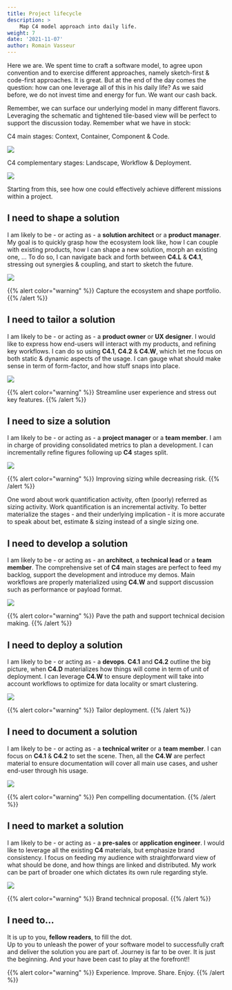 ```yaml
---
title: Project lifecycle
description: >
    Map C4 model approach into daily life.
weight: 7
date: '2021-11-07'
author: Romain Vasseur
---
```


Here we are. We spent time to craft a software model, to agree upon convention and to exercise different approaches, namely sketch-first & code-first approaches. It is great. But at the end of the day comes the question: how can one leverage all of this in his daily life? As we said before, we do not invest time and energy for fun. We want our cash back. 

Remember, we can surface our underlying model in many different flavors. Leveraging the schematic and tightened tile-based view will be perfect to support the discussion today. Remember what we have in stock:

C4 main stages: Context, Container, Component & Code.

![](c4.svg)

C4 complementary stages: Landscape, Workflow & Deployment.

![](c4-lwd.svg)

Starting from this, see how one could effectively achieve different missions within a project.

## I need to shape a solution

I am likely to be - or acting as - a **solution architect** or a **product manager**. My goal is to quickly grasp how the ecosystem look like, how I can couple with existing products, how I can shape a new solution, morph an existing one, ... To do so, I can navigate back and forth between **C4.L** & **C4.1**, stressing out synergies & coupling, and start to sketch the future.

![](shape.svg)

{{% alert color="warning" %}}
Capture the ecosystem and shape portfolio.
{{% /alert %}}

## I need to tailor a solution

I am likely to be - or acting as - a **product owner** or **UX designer**. I would like to express how end-users will interact with my products, and refining key workflows. I can do so using **C4.1**, **C4.2** & **C4.W**, which let me focus on both static & dynamic aspects of the usage. I can gauge what should make sense in term of form-factor, and how stuff snaps into place.   

![](tailor.svg)

{{% alert color="warning" %}}
Streamline user experience and stress out key features.
{{% /alert %}}

## I need to size a solution

I am likely to be - or acting as - a **project manager** or a **team member**. I am in charge of providing consolidated metrics to plan a development. I can incrementally refine figures following up **C4** stages split.   

![](size.svg)

{{% alert color="warning" %}}
​​​​​​​Improving sizing while decreasing risk.
{{% /alert %}}

One word about work quantification activity, often (poorly) referred as sizing activity. Work quantification is an incremental activity. To better materialize the stages - and their underlying implication - it is more accurate to speak about bet, estimate & sizing instead of a single sizing one. 

## I need to develop a solution

I am likely to be - or acting as - an **architect**, a **technical lead** or a **team member**. The comprehensive set of **C4** main stages are perfect to feed my backlog, support the development and introduce my demos. Main workflows are properly materialized using **C4.W** and support discussion such as performance or payload format.   

![](develop.svg)

{{% alert color="warning" %}}
Pave the path and support technical decision making.
{{% /alert %}}

## I need to deploy a solution

I am likely to be - or acting as - a **devops**. **C4.1** and **C4.2** outline the big picture, when **C4.D** materializes how things will come in term of unit of deployment. I can leverage **C4.W** to ensure deployment will take into account workflows to optimize for data locality or smart clustering. 

![](deploy.svg)

{{% alert color="warning" %}}
Tailor deployment.
{{% /alert %}}

## I need to document a solution

I am likely to be - or acting as - a **technical writer** or a **team member**. I can focus on **C4.1** & **C4.2** to set the scene. Then, all the **C4.W** are perfect material to ensure documentation will cover all main use cases, and usher end-user through his usage.

![](document.svg)

{{% alert color="warning" %}}
Pen compelling documentation.
{{% /alert %}}

## I need to market a solution

I am likely to be - or acting as - a **pre-sales** or **application engineer**. I would like to leverage all the existing **C4** materials, but emphasize brand consistency. I focus on feeding my audience with straightforward view of what should be done, and how things are linked and distributed. My work can be part of broader one which dictates its own rule regarding style.

![](market.svg)

{{% alert color="warning" %}}
Brand technical proposal.
{{% /alert %}}

## I need to...

It is up to you, **fellow readers**, to fill the dot.  
Up to you to unleash the power of your software model to successfully craft and deliver the solution you are part of. 
Journey is far to be over. It is just the beginning. And your have been cast to play at the forefront!!

{{% alert color="warning" %}}
Experience. Improve. Share. Enjoy.
{{% /alert %}}